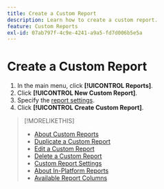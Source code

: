 ```yaml
---
title: Create a Custom Report
description: Learn how to create a custom report.
feature: Custom Reports
exl-id: 07ab797f-4c9e-4241-a9a5-fd7d006b5e5a
---
```

# Create a Custom Report

1. In the main menu, click **[!UICONTROL Reports]**.
1. Click **[!UICONTROL New Custom Report]**.
1. Specify the [report settings](/help/dsp/reports/report-settings.md).
1. Click **[!UICONTROL Create Custom Report]**.

>[!MORELIKETHIS]
>
>* [About Custom Reports](/help/dsp/reports/report-about.md)
>* [Duplicate a Custom Report](/help/dsp/reports/report-copy.md)
>* [Edit a Custom Report](/help/dsp/reports/report-edit.md)
>* [Delete a Custom Report](/help/dsp/reports/report-delete.md)
>* [Custom Report Settings](/help/dsp/reports/report-settings.md)
>* [About In-Platform Reports](/help/dsp/campaign-management/reports/campaign-reports-about.md)
>* [Available Report Columns](/help/dsp/reports/report-columns.md)
